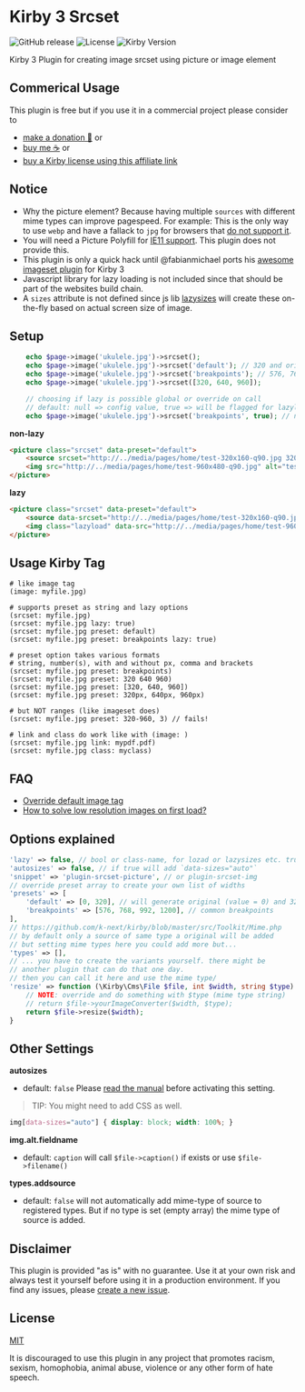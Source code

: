 # Kirby 3 Srcset

![GitHub release](https://img.shields.io/github/release/bnomei/kirby3-srcset.svg?maxAge=1800) ![License](https://img.shields.io/github/license/mashape/apistatus.svg) ![Kirby Version](https://img.shields.io/badge/Kirby-3%2B-black.svg)

Kirby 3 Plugin for creating image srcset using picture or image element

## Commerical Usage

This plugin is free but if you use it in a commercial project please consider to 
- [make a donation 🍻](https://www.paypal.me/bnomei/3) or
- [buy me ☕](https://buymeacoff.ee/bnomei) or
- [buy a Kirby license using this affiliate link](https://a.paddle.com/v2/click/1129/35731?link=1170)

## Notice

- Why the picture element? Because having multiple `sources` with different mime types can improve pagespeed. For example: This is the only way to use `webp` and have a fallack to `jpg` for browsers that [do not support it](https://caniuse.com/#feat=webp).
- You will need a Picture Polyfill for [IE11 support](https://caniuse.com/#search=picture). This plugin does not provide this.
- This plugin is only a quick hack until @fabianmichael ports his [awesome imageset plugin](https://github.com/fabianmichael/kirby-imageset) for Kirby 3
- Javascript library for lazy loading is not included since that should be part of the websites build chain.
- A `sizes` attribute is not defined since js lib [lazysizes](https://github.com/aFarkas/lazysizes) will create these on-the-fly based on actual screen size of image.


## Setup

```php
    echo $page->image('ukulele.jpg')->srcset();
    echo $page->image('ukulele.jpg')->srcset('default'); // 320 and original file size
    echo $page->image('ukulele.jpg')->srcset('breakpoints'); // 576, 768, 992, 1200
    echo $page->image('ukulele.jpg')->srcset([320, 640, 960]);

    // choosing if lazy is possible global or override on call
    // default: null => config value, true => will be flagged for lazyloading
    echo $page->image('ukulele.jpg')->srcset('breakpoints', true); // null, true, false, 'classname'
```

**non-lazy**
```html
<picture class="srcset" data-preset="default">
    <source srcset="http://../media/pages/home/test-320x160-q90.jpg 320w, http://../media/pages/home/test-640x320-q90.jpg 640w, http://../media/pages/home/test-960x480-q90.jpg 960w" type="image/jpeg" />
    <img src="http://../media/pages/home/test-960x480-q90.jpg" alt="test.jpg or img.alt.fieldname" />
</picture>
```

**lazy**
```html
<picture class="srcset" data-preset="default">
    <source data-srcset="http://../media/pages/home/test-320x160-q90.jpg 320w, http://../media/pages/home/test-640x320-q90.jpg 640w, http://../media/pages/home/test-960x480-q90.jpg 960w" type="image/jpeg" />
    <img class="lazyload" data-src="http://../media/pages/home/test-960x480-q900.jpg" alt="test.jpg or img.alt.fieldname" />
</picture>
```

## Usage Kirby Tag

```
# like image tag
(image: myfile.jpg)

# supports preset as string and lazy options
(srcset: myfile.jpg)
(srcset: myfile.jpg lazy: true)
(srcset: myfile.jpg preset: default)
(srcset: myfile.jpg preset: breakpoints lazy: true)

# preset option takes various formats
# string, number(s), with and without px, comma and brackets
(srcset: myfile.jpg preset: breakpoints)
(srcset: myfile.jpg preset: 320 640 960)
(srcset: myfile.jpg preset: [320, 640, 960])
(srcset: myfile.jpg preset: 320px, 640px, 960px)

# but NOT ranges (like imageset does)
(srcset: myfile.jpg preset: 320-960, 3) // fails!

# link and class do work like with (image: )
(srcset: myfile.jpg link: mypdf.pdf)
(srcset: myfile.jpg class: myclass)
```


## FAQ

- [Override default image tag](https://github.com/bnomei/kirby3-srcset/issues/2)
- [How to solve low resolution images on first load?](https://github.com/bnomei/kirby3-srcset/issues/5)

## Options explained
```php
'lazy' => false, // bool or class-name, for lozad or lazysizes etc. true => 'lazyload'
'autosizes' => false, // if true will add `data-sizes="auto"`
'snippet' => 'plugin-srcset-picture', // or plugin-srcset-img
// override preset array to create your own list of widths
'presets' => [
    'default' => [0, 320], // will generate original (value = 0) and 320px width thumb
    'breakpoints' => [576, 768, 992, 1200], // common breakpoints
],
// https://github.com/k-next/kirby/blob/master/src/Toolkit/Mime.php
// by default only a source of same type a original will be added
// but setting mime types here you could add more but...
'types' => [],
// ... you have to create the variants yourself. there might be
// another plugin that can do that one day.
// then you can call it here and use the mime type/
'resize' => function (\Kirby\Cms\File $file, int $width, string $type) {
    // NOTE: override and do something with $type (mime type string)
    // return $file->yourImageConverter($width, $type);
    return $file->resize($width);
}
```

## Other Settings

**autosizes**
- default: `false` Please [read the manual](https://github.com/aFarkas/lazysizes#markup-api) before activating this setting. 

> TIP: You might need to add CSS as well.
```css
img[data-sizes="auto"] { display: block; width: 100%; }
```

**img.alt.fieldname**
- default: `caption` will call `$file->caption()` if exists or use `$file->filename()`

**types.addsource**
- default: `false` will not automatically add mime-type of source to registered types. But if no type is set (empty array) the mime type of source is added.


## Disclaimer

This plugin is provided "as is" with no guarantee. Use it at your own risk and always test it yourself before using it in a production environment. If you find any issues, please [create a new issue](https://github.com/bnomei/kirby3-srcset/issues/new).

## License

[MIT](https://opensource.org/licenses/MIT)

It is discouraged to use this plugin in any project that promotes racism, sexism, homophobia, animal abuse, violence or any other form of hate speech.

